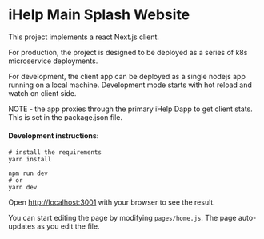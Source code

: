 # iHelp Main Splash Website

This  project implements a react Next.js client.

For production, the project is designed to be deployed as a series of k8s microservice deployments.

For development, the client app can be deployed as a single nodejs app running on a local machine. Development mode starts with hot reload and watch on client side.

NOTE - the app proxies through the primary iHelp Dapp to get client stats. This is set in the package.json file.

#### Development instructions:

```
# install the requirements
yarn install

npm run dev
# or
yarn dev
```

Open [http://localhost:3001](http://localhost:3001) with your browser to see the result.

You can start editing the page by modifying `pages/home.js`. The page auto-updates as you edit the file.
